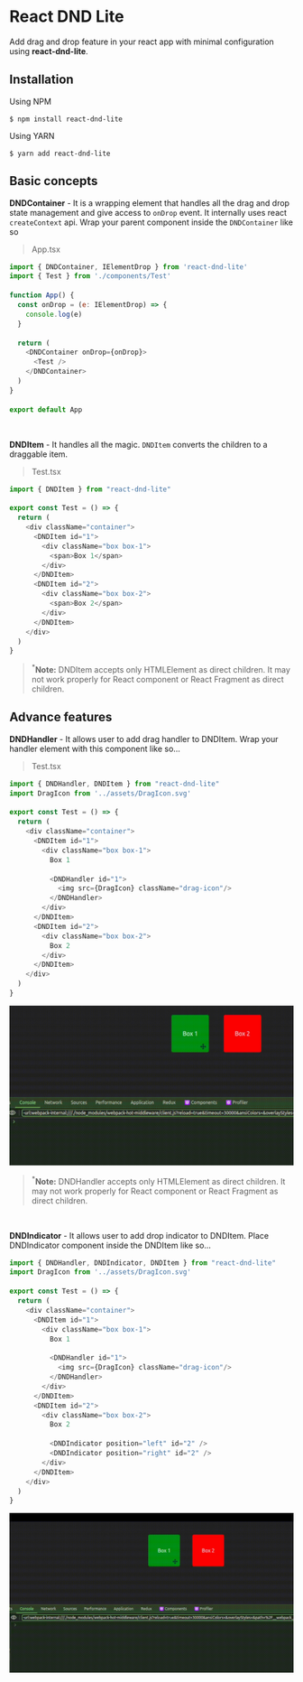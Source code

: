 # React DND Lite
Add drag and drop feature in your react app with minimal configuration using **react-dnd-lite**.

## Installation
Using NPM
```console
$ npm install react-dnd-lite
```

Using YARN
```console
$ yarn add react-dnd-lite
```

## Basic concepts
  **DNDContainer** - It is a wrapping element that handles all the drag and drop state management and give access to <code>onDrop</code> event. It internally uses react <code>createContext</code> api. Wrap your parent component inside the <code>DNDContainer</code> like so

> App.tsx
```js
import { DNDContainer, IElementDrop } from 'react-dnd-lite'
import { Test } from './components/Test'

function App() {
  const onDrop = (e: IElementDrop) => {
    console.log(e)
  }
  
  return (
    <DNDContainer onDrop={onDrop}>
      <Test />
    </DNDContainer>
  )
}

export default App

```
<br>

**DNDItem** - It handles all the magic. <code>DNDItem</code> converts the children to a draggable item.

> Test.tsx
```js
import { DNDItem } from "react-dnd-lite"

export const Test = () => {
  return (
    <div className="container">
      <DNDItem id="1">
        <div className="box box-1">
          <span>Box 1</span>
        </div>
      </DNDItem>
      <DNDItem id="2">
        <div className="box box-2">
          <span>Box 2</span>
        </div>
      </DNDItem>
    </div>
  )
}
```

> <sup>*</sup>**Note:** DNDItem accepts only HTMLElement as direct children. It may not work properly for React component or React Fragment as direct children.

## Advance features

**DNDHandler** - It allows user to add drag handler to DNDItem. Wrap your handler element with this component like so...

> Test.tsx
```js
import { DNDHandler, DNDItem } from "react-dnd-lite"
import DragIcon from '../assets/DragIcon.svg'

export const Test = () => {
  return (
    <div className="container">
      <DNDItem id="1">
        <div className="box box-1">
          Box 1

          <DNDHandler id="1">
            <img src={DragIcon} className="drag-icon"/>
          </DNDHandler>
        </div>
      </DNDItem>
      <DNDItem id="2">
        <div className="box box-2">
          Box 2
        </div>
      </DNDItem>
    </div>
  )
}

```
![](/public/DNDHandler.gif)
> <sup>*</sup>**Note:** DNDHandler accepts only HTMLElement as direct children. It may not work properly for React component or React Fragment as direct children.

<br>

**DNDIndicator** - It allows user to add drop indicator to DNDItem. Place DNDIndicator component inside the DNDItem like so...
```js
import { DNDHandler, DNDIndicator, DNDItem } from "react-dnd-lite"
import DragIcon from '../assets/DragIcon.svg'

export const Test = () => {
  return (
    <div className="container">
      <DNDItem id="1">
        <div className="box box-1">
          Box 1

          <DNDHandler id="1">
            <img src={DragIcon} className="drag-icon"/>
          </DNDHandler>
        </div>
      </DNDItem>
      <DNDItem id="2">
        <div className="box box-2">
          Box 2

          <DNDIndicator position="left" id="2" />
          <DNDIndicator position="right" id="2" />
        </div>
      </DNDItem>
    </div>
  )
}
```
![](/public/DNDIndicator.gif)
